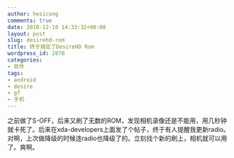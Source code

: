 ```yaml
---
author: hesicong
comments: true
date: 2010-12-10 14:33:32+00:00
layout: post
slug: desirehd-rom
title: 终于搞定了DesireHD Rom
wordpress_id: 2870
categories:
- 软件
tags:
- android
- desire
- g7
- 手机
---
```


之前做了S-OFF，后来又刷了无数的ROM，发现相机录像还是不能用，用几秒钟就卡死了。后来在xda-developers上面发了个帖子，终于有人提醒我更新radio。对啊，上次做降级的时候连radio也降级了的。立刻找个新的刷上，相机就可以用了。爽啊。

